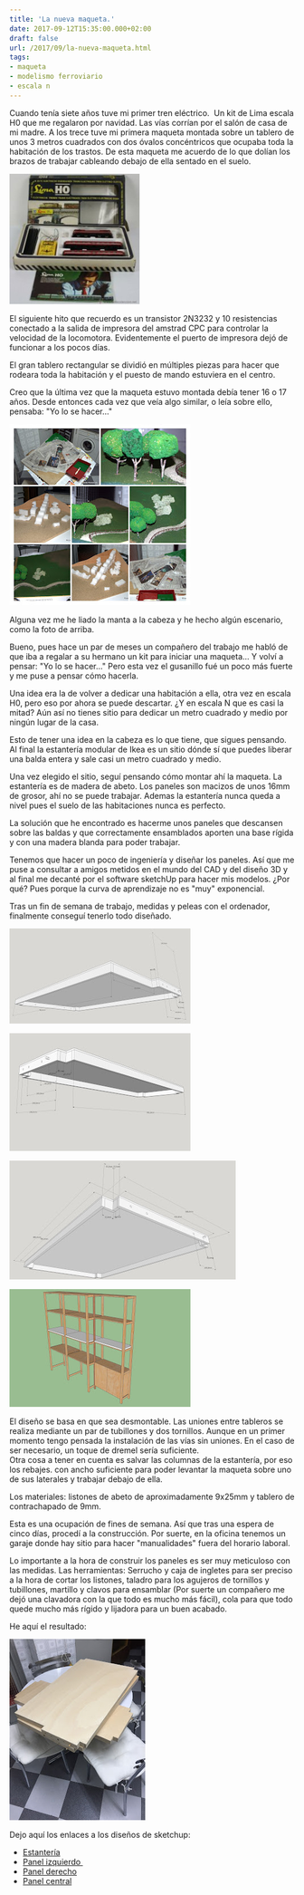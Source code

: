 ```yaml
---
title: 'La nueva maqueta.'
date: 2017-09-12T15:35:00.000+02:00
draft: false
url: /2017/09/la-nueva-maqueta.html
tags: 
- maqueta
- modelismo ferroviario
- escala n
---
```


Cuando tenía siete años tuve mi primer tren eléctrico.  Un kit de Lima escala H0 que me regalaron por navidad. Las vías corrían por el salón de casa de mi madre. A los trece tuve mi primera maqueta montada sobre un tablero de unos 3 metros cuadrados con dos óvalos concéntricos que ocupaba toda la habitación de los trastos. De esta maqueta me acuerdo de lo que dolían los brazos de trabajar cableando debajo de ella sentado en el suelo.  
  

[![](41413690.jpg)](41413690.jpg)

  
El siguiente hito que recuerdo es un transistor 2N3232 y 10 resistencias conectado a la salida de impresora del amstrad CPC para controlar la velocidad de la locomotora. Evidentemente el puerto de impresora dejó de funcionar a los pocos días.  
  
El gran tablero rectangular se dividió en múltiples piezas para hacer que rodeara toda la habitación y el puesto de mando estuviera en el centro.  
  
Creo que la última vez que la maqueta estuvo montada debía tener 16 o 17 años. Desde entonces cada vez que veía algo similar, o leía sobre ello, pensaba: "Yo lo se hacer..."  
  

[![](DSC_0089-COLLAGE.jpg)](DSC_0089-COLLAGE_big.jpeg)

  
  
Alguna vez me he liado la manta a la cabeza y he hecho algún escenario, como la foto de arriba.  
  
Bueno, pues hace un par de meses un compañero del trabajo me habló de que iba a regalar a su hermano un kit para iniciar una maqueta... Y volví a pensar: "Yo lo se hacer..." Pero esta vez el gusanillo fué un poco más fuerte y me puse a pensar cómo hacerla.  
  
Una idea era la de volver a dedicar una habitación a ella, otra vez en escala H0, pero eso por ahora se puede descartar. ¿Y en escala N que es casi la mitad? Aún así no tienes sitio para dedicar un metro cuadrado y medio por ningún lugar de la casa.  
  
Esto de tener una idea en la cabeza es lo que tiene, que sigues pensando. Al final la estantería modular de Ikea es un sitio dónde sí que puedes liberar una balda entera y sale casi un metro cuadrado y medio.  
  
Una vez elegido el sitio, seguí pensando cómo montar ahí la maqueta. La estantería es de madera de abeto. Los paneles son macizos de unos 16mm de grosor, ahí no se puede trabajar. Ademas la estantería nunca queda a nivel pues el suelo de las habitaciones nunca es perfecto.  
  
La solución que he encontrado es hacerme unos paneles que descansen sobre las baldas y que correctamente ensamblados aporten una base rígida y con una madera blanda para poder trabajar.  
  
Tenemos que hacer un poco de ingeniería y diseñar los paneles. Así que me puse a consultar a amigos metidos en el mundo del CAD y del diseño 3D y al final me decanté por el software sketchUp para hacer mis modelos. ¿Por qué? Pues porque la curva de aprendizaje no es "muy" exponencial.  
  
Tras un fin de semana de trabajo, medidas y peleas con el ordenador, finalmente conseguí tenerlo todo diseñado.  
  

[![](tablero_centro_845_500.jpg)](tablero_centro_845_500_big.jpeg)

  

[![](tablero_izquierdo_845_300.jpg)](tablero_izquierdo_845_300_big.jpeg)

  

[![](tablero_izquierdo_845_500.jpg)](tablero_izquierdo_845_500_big.jpeg)

  
  

[![](estanteria.jpg)](estanteria_big.jpeg)

  
  
El diseño se basa en que sea desmontable. Las uniones entre tableros se realiza mediante un par de tubillones y dos tornillos. Aunque en un primer momento tengo pensada la instalación de las vías sin uniones. En el caso de ser necesario, un toque de dremel sería suficiente.  
Otra cosa a tener en cuenta es salvar las columnas de la estantería, por eso los rebajes. con ancho suficiente para poder levantar la maqueta sobre uno de sus laterales y trabajar debajo de ella.  
  
Los materiales: listones de abeto de aproximadamente 9x25mm y tablero de contrachapado de 9mm.  
  
  
Esta es una ocupación de fines de semana. Así que tras una espera de cinco días, procedí a la construcción. Por suerte, en la oficina tenemos un garaje donde hay sitio para hacer "manualidades" fuera del horario laboral.  
  
Lo importante a la hora de construir los paneles es ser muy meticuloso con las medidas. Las herramientas: Serrucho y caja de ingletes para ser preciso a la hora de cortar los listones, taladro para los agujeros de tornillos y tubillones, martillo y clavos para ensamblar (Por suerte un compañero me dejó una clavadora con la que todo es mucho más fácil), cola para que todo quede mucho más rígido y lijadora para un buen acabado.  
  
He aquí el resultado:  
  

[![](IMG_3771.JPG)](IMG_3771_big.jpeg)

  
  

Dejo aquí los enlaces a los diseños de sketchup:

*   [Estantería](https://www.dropbox.com/s/dl7yidmmbadi03j/rack.skp?dl=0)
*   [Panel izquierdo ](https://www.dropbox.com/s/0tk2ymsycbhez24/leftBoard.skp?dl=0)
*   [Panel derecho](https://www.dropbox.com/s/m5zeojcllydm1ef/rightBoard.skp?dl=0)
*   [Panel central](https://www.dropbox.com/s/nm4vs3cgcd6gs02/centralBoard.skp?dl=0)